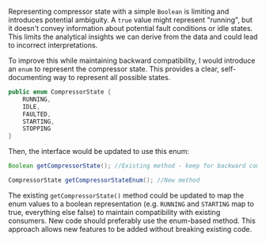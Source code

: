 Representing compressor state with a simple `Boolean` is limiting and introduces potential ambiguity. A `true` value might represent "running", but it doesn't convey information about potential fault conditions or idle states. This limits the analytical insights we can derive from the data and could lead to incorrect interpretations.

To improve this while maintaining backward compatibility, I would introduce an `enum` to represent the compressor state.  This provides a clear, self-documenting way to represent all possible states.

```java
public enum CompressorState {
    RUNNING,
    IDLE,
    FAULTED,
    STARTING,
    STOPPING
}
```

Then, the interface would be updated to use this enum:

```java
Boolean getCompressorState(); //Existing method - keep for backward compatibility

CompressorState getCompressorStateEnum(); //New method
```

The existing `getCompressorState()` method could be updated to map the enum values to a boolean representation (e.g. `RUNNING` and `STARTING` map to true, everything else false) to maintain compatibility with existing consumers. New code should preferably use the enum-based method. This approach allows new features to be added without breaking existing code.